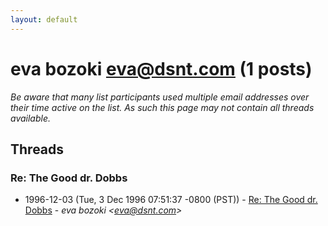 ```yaml
---
layout: default
---
```


# eva bozoki <eva@dsnt.com> (1 posts)

_Be aware that many list participants used multiple email addresses over their time active on the list. As such this page may not contain all threads available._

## Threads

### Re: The Good dr. Dobbs
+ 1996-12-03 (Tue, 3 Dec 1996 07:51:37 -0800 (PST)) - [Re: The Good dr. Dobbs](/archive/1996/12/73764e741a83fcfeca5caa1087b54f725b63941fadf051a9f4121a8d54d60188) - _eva bozoki \<eva@dsnt.com\>_

